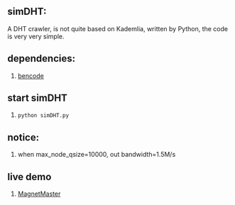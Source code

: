 simDHT:
-------
A DHT crawler, is not quite based on Kademlia, written by Python, the code is very very simple.

dependencies:
------------
1. [bencode](https://pypi.python.org/pypi/bencode/1.0)


start simDHT
--------------------
1. `python simDHT.py`

notice:
-------
1. when max_node_qsize=10000, out bandwidth=1.5M/s

live demo
---------
1. [MagnetMaster](http://cilidashi.com)
